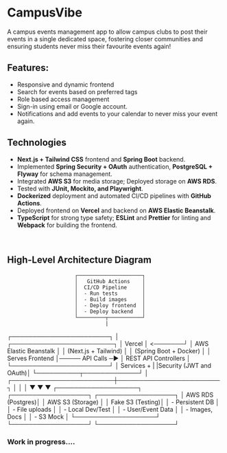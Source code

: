 # CampusVibe
A campus events management app to allow campus clubs to post their events in a single dedicated space, fostering closer communities and ensuring students never miss their favourite events again!

## Features:
- Responsive and dynamic frontend
- Search for events based on preferred tags
- Role based access management
- Sign-in using email or Google account.
- Notifications and add events to your calendar to never miss your event again.

## Technologies
- <b>Next.js + Tailwind CSS</b> frontend and <b>Spring Boot</b> backend.
- Implemented <b>Spring Security + OAuth</b> authentication, <b>PostgreSQL + Flyway</b> for schema management.
- Integrated <b>AWS S3</b> for media storage; Deployed storage on <b>AWS RDS</b>.
- Tested with <b>JUnit, Mockito, and Playwright</b>.
- <b>Dockerized</b> deployment and automated CI/CD pipelines with <b>GitHub Actions</b>.
- Deployed frontend on  <b>Vercel</b> and backend on  <b>AWS Elastic Beanstalk</b>.
- <b>TypeScript</b> for strong type safety; <b>ESLint</b> and <b>Prettier</b> for linting and <b>Webpack</b> for building the frontend.

&nbsp;

## High-Level Architecture Diagram

                          ┌─────────────────────┐
                          │   GitHub Actions    │
                          │  CI/CD Pipeline     │
                          │  - Run tests        │
                          │  - Build images     │
                          │  - Deploy frontend  │
                          │  - Deploy backend   │
                          └─────────┬───────────┘
                                    |
  ┌───────────────────────┐         │         ┌────────────────────────┐
  │      Vercel           │ <───────┘         │ AWS Elastic Beanstalk  │
  │  (Next.js + Tailwind) │                   │ (Spring Boot + Docker) │
  │  Serves Frontend      │───── API Calls ─▶ │  REST API Controllers  │
  └───────────────────────┘                   │      Services +        |
                                              |Security (JWT and OAuth)│
                                              └──────────┬─────────────┘
                                                          │
                                ┌────────────────────────┼────────────────────────┐
                                │                        │                        │
                                ▼                        ▼                        ▼
                      ┌───────────────────┐     ┌──────────────────┐     ┌──────────────────┐
                      │ AWS RDS (Postgres)│     │ AWS S3 (Storage) │     │ Fake S3 (Testing)│
                      │ - Persistent DB   │     │ - File uploads   │     │ - Local Dev/Test │
                      │ - User/Event Data │     │ - Images, Docs   │     │ - S3 Mock        │
                      └───────────────────┘     └──────────────────┘     └──────────────────┘

###  Work in progress....
